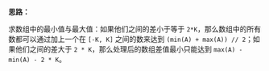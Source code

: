 **思路：**

求数组中的最小值与最大值：如果他们之间的差小于等于 `2*K`，那么数组中的所有数都可以通过加上一个在 `[-K, K]` 之间的数来达到 `(min(A) + max(A)) // 2`；如果他们之间的差大于 `2 * K`，那么处理后的数组差值最小只能达到 `max(A) - min(A) - 2 * K`。

